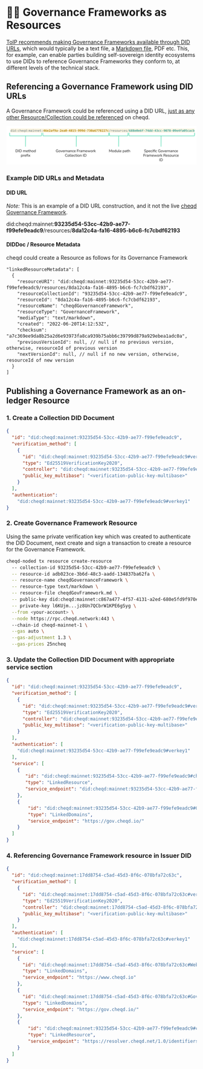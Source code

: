 # 🧑‍⚖️ Governance Frameworks as Resources

[ToIP recommends making Governance Frameworks available through DID URLs](https://wiki.trustoverip.org/pages/viewpage.action?pageId=71241), which would typically be a text file, a [Markdown file](https://en.wikipedia.org/wiki/Markdown), PDF etc. This, for example, can enable parties building self-sovereign identity ecosystems to use DIDs to reference Governance Frameworks they conform to, at different levels of the technical stack.

## Referencing a Governance Framework using DID URLs

A Governance Framework could be referenced using a DID URL, [just as any other Resource/Collection could be referenced](resource-collections.md) on cheqd.

![Governance Frameworks as a Resource](../.gitbook/assets/governance-framework-resource.png)

### Example DID URLs and Metadata

#### DID URL

_Note:_ This is an example of a DID URL construction, and it not the live [cheqd Governance Framework](https://gov.cheqd.io/).

did:cheqd:mainnet:**93235d54-53cc-42b9-ae77-f99efe9eadc9**/resources/**8da12c4a-fa16-4895-b6c6-fc7cbdf62193**

#### DIDDoc / Resource Metadata

cheqd could create a Resource as follows for its Governance Framework

```
"linkedResourceMetadata": [
  {
    "resourceURI": "did:cheqd:mainnet:93235d54-53cc-42b9-ae77-f99efe9eadc9/resources/8da12c4a-fa16-4895-b6c6-fc7cbdf62193",
    "resourceCollectionId": "93235d54-53cc-42b9-ae77-f99efe9eadc9",
    "resourceId": "8da12c4a-fa16-4895-b6c6-fc7cbdf62193",
    "resourceName": "cheqdGovernanceFramework",
    "resourceType": "GovernanceFramework",
    "mediaType": "text/markdown",
    "created": "2022-06-20T14:12:53Z",
    "checksum": "a7c369ee9da8b25a2d6e93973fa8ca939b75abb6c39799d879a929ebea1adc0a",
    "previousVersionId": null, // null if no previous version, otherwise, resourceId of previous version
    "nextVersionId": null, // null if no new version, otherwise, resourceId of new version
  }
]
```

## Publishing a Governance Framework as an on-ledger Resource

### 1. Create a Collection DID Document

```json
{
  "id": "did:cheqd:mainnet:93235d54-53cc-42b9-ae77-f99efe9eadc9",
  "verification_method": [
    {
      "id": "did:cheqd:mainnet:93235d54-53cc-42b9-ae77-f99efe9eadc9#verkey1",
      "type": "Ed25519VerificationKey2020",
      "controller": "did:cheqd:mainnet:93235d54-53cc-42b9-ae77-f99efe9eadc9",
      "public_key_multibase": "<verification-public-key-multibase>"
    }
  ],
  "authentication":
    "did:cheqd:mainnet:93235d54-53cc-42b9-ae77-f99efe9eadc9#verkey1"
}
```

### 2. Create Governance Framework Resource

Using the same private verification key which was created to authenticate the DID Document, next create and sign a transaction to create a resource for the Governance Framework.

```bash
cheqd-noded tx resource create-resource 
  -- collection-id 93235d54-53cc-42b9-ae77-f99efe9eadc9 \
  -- resource-id adb023ce-3b6d-48c3-aadd-134837ba62fa \
  -- resource-name cheqdGovernanceFramework \
  -- resource-type text/markdown \
  -- resource-file cheqdGovFramework.md \
  -- public-key did:cheqd:mainnet:c867a477-4f57-4131-a2ed-680e5fd9f970#key1 \
  -- private-key l6KUjm...jz8Un7QCbrW1KPE6gSyg \
  --from <your-account> \
  --node https://rpc.cheqd.network:443 \ 
  --chain-id cheqd-mainnet-1 \
  --gas auto \
  --gas-adjustment 1.3 \
  --gas-prices 25ncheq
```

### 3. Update the Collection DID Document with appropriate service section

```json
{
  "id": "did:cheqd:mainnet:93235d54-53cc-42b9-ae77-f99efe9eadc9",
  "verification_method": [
    {
      "id": "did:cheqd:mainnet:93235d54-53cc-42b9-ae77-f99efe9eadc9#verkey1",
      "type": "Ed25519VerificationKey2020",
      "controller": "did:cheqd:mainnet:93235d54-53cc-42b9-ae77-f99efe9eadc9",
      "public_key_multibase": "<verification-public-key-multibase>"
    }
  ],
  "authentication": [
    "did:cheqd:mainnet:93235d54-53cc-42b9-ae77-f99efe9eadc9#verkey1"
  ],
  "service": [
    {
       "id": "did:cheqd:mainnet:93235d54-53cc-42b9-ae77-f99efe9eadc9#cheqdGovernanceFramework",
       "type": "LinkedResource",
       "service_endpoint": "did:cheqd:mainnet:93235d54-53cc-42b9-ae77-f99efe9eadc9/resources/adb023ce-3b6d-48c3-aadd-134837ba62fa"
    },
    {
        "id": "did:cheqd:mainnet:93235d54-53cc-42b9-ae77-f99efe9eadc9#GovernanceFrameworkWebsite",
        "type": "LinkedDomains",
        "service_endpoint": "https://gov.cheqd.io/"
    }
  ]
}
```

### 4. Referencing Governance Framework resource in Issuer DID

```json
{
  "id": "did:cheqd:mainnet:17dd8754-c5ad-45d3-8f6c-078bfa72c63c",
  "verification_method": [
    {
      "id": "did:cheqd:mainnet:17dd8754-c5ad-45d3-8f6c-078bfa72c63c#verkey1",
      "type": "Ed25519VerificationKey2020",
      "controller": "did:cheqd:mainnet:17dd8754-c5ad-45d3-8f6c-078bfa72c63c",
      "public_key_multibase": "<verification-public-key-multibase>"
    }
  ],
  "authentication": [
    "did:cheqd:mainnet:17dd8754-c5ad-45d3-8f6c-078bfa72c63c#verkey1"
  ],
  "service": [
    {
      "id": "did:cheqd:mainnet:17dd8754-c5ad-45d3-8f6c-078bfa72c63c#Website",
      "type": "LinkedDomains",
      "service_endpoint": "https://www.cheqd.io"
    },
    {
      "id": "did:cheqd:mainnet:17dd8754-c5ad-45d3-8f6c-078bfa72c63c#GovernanceFrameworkWebsite",
      "type": "LinkedDomains",
      "service_endpoint": "https://gov.cheqd.io/"
    },
    {
        "id": "did:cheqd:mainnet:93235d54-53cc-42b9-ae77-f99efe9eadc9#cheqdGovernanceFramework",
        "type": "LinkedResource",
        "service_endpoint": "https://resolver.cheqd.net/1.0/identifiers/did:cheqd:mainnet:93235d54-53cc-42b9-ae77-f99efe9eadc9/resources/adb023ce-3b6d-48c3-aadd-134837ba62fa"
    }
  ]
}
```
